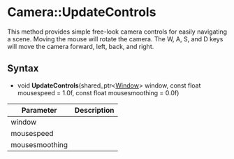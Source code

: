 # Camera::UpdateControls

This method provides simple free-look camera controls for easily navigating a scene. Moving the mouse will rotate the camera. The W, A, S, and D keys will move the camera forward, left, back, and right.

## Syntax

- void **UpdateControls**(shared_ptr<[Window](Window.md)\> window, const float mousespeed = 1.0f, const float mousesmoothing = 0.0f)

| Parameter | Description |
|---|---|
| window ||
| mousespeed ||
| mousesmoothing ||
